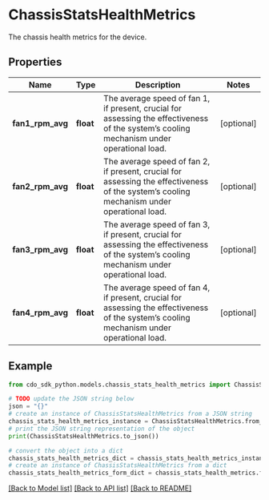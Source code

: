 # ChassisStatsHealthMetrics

The chassis health metrics for the device.

## Properties

Name | Type | Description | Notes
------------ | ------------- | ------------- | -------------
**fan1_rpm_avg** | **float** | The average speed of fan 1, if present, crucial for assessing the effectiveness of the system’s cooling mechanism under operational load. | [optional] 
**fan2_rpm_avg** | **float** | The average speed of fan 2, if present, crucial for assessing the effectiveness of the system’s cooling mechanism under operational load. | [optional] 
**fan3_rpm_avg** | **float** | The average speed of fan 3, if present, crucial for assessing the effectiveness of the system’s cooling mechanism under operational load. | [optional] 
**fan4_rpm_avg** | **float** | The average speed of fan 4, if present, crucial for assessing the effectiveness of the system’s cooling mechanism under operational load. | [optional] 

## Example

```python
from cdo_sdk_python.models.chassis_stats_health_metrics import ChassisStatsHealthMetrics

# TODO update the JSON string below
json = "{}"
# create an instance of ChassisStatsHealthMetrics from a JSON string
chassis_stats_health_metrics_instance = ChassisStatsHealthMetrics.from_json(json)
# print the JSON string representation of the object
print(ChassisStatsHealthMetrics.to_json())

# convert the object into a dict
chassis_stats_health_metrics_dict = chassis_stats_health_metrics_instance.to_dict()
# create an instance of ChassisStatsHealthMetrics from a dict
chassis_stats_health_metrics_form_dict = chassis_stats_health_metrics.from_dict(chassis_stats_health_metrics_dict)
```
[[Back to Model list]](../README.md#documentation-for-models) [[Back to API list]](../README.md#documentation-for-api-endpoints) [[Back to README]](../README.md)


